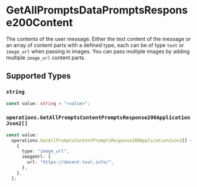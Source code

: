 # GetAllPromptsDataPromptsResponse200Content

The contents of the user message. Either the text content of the message or an array of content parts with a defined type, each can be of type `text` or `image_url` when passing in images. You can pass multiple images by adding multiple `image_url` content parts. 


## Supported Types

### `string`

```typescript
const value: string = "<value>";
```

### `operations.GetAllPromptsContentPromptsResponse200ApplicationJson2[]`

```typescript
const value:
  operations.GetAllPromptsContentPromptsResponse200ApplicationJson2[] = [
    {
      type: "image_url",
      imageUrl: {
        url: "https://decent-tool.info/",
      },
    },
  ];
```

